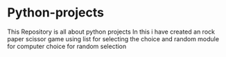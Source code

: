 # Python-projects
This Repository is all about python projects
In this i have created an rock paper scissor game using list for selecting the choice and random module for computer choice for random selection
